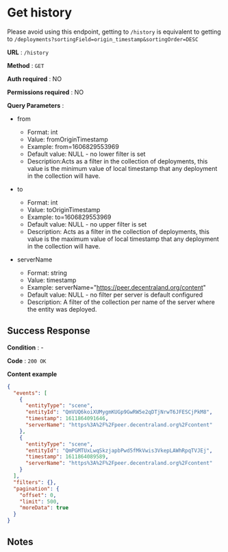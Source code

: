 # Get history

Please avoid using this endpoint, getting to `/history` is equivalent to getting to `/deployments?sortingField=origin_timestamp&sortingOrder=DESC`

**URL** : `/history`

<!-- **URL Parameters** : `pk=[integer]` where `pk` is the ID of the Account on the server. -->

**Method** : `GET`

**Auth required** : NO

**Permissions required** : NO

**Query Parameters** :

- from
  - Format: int
  - Value: fromOriginTimestamp
  - Example: from=1606829553969
  - Default value: NULL - no lower filter is set
  - Description:Acts as a filter in the collection of deployments, this value is the minimum value of local timestamp that any deployment in the collection will have.

- to
  - Format: int
  - Value: toOriginTimestamp
  - Example: to=1606829553969
  - Default value: NULL - no upper filter is set
  - Description: Acts as a filter in the collection of deployments, this value is the maximum value of local timestamp that any deployment in the collection will have.

- serverName
  - Format: string
  - Value: timestamp
  - Example: serverName="https://peer.decentraland.org/content"
  - Default value: NULL - no filter per server is default configured
  - Description: A filter of the collection per name of the server where the entity was deployed.


## Success Response

**Condition** : -

**Code** : `200 OK`

**Content example**

```json
{
  "events": [
    {
      "entityType": "scene",
      "entityId": "QmVUQ6koiXUMygmKUGp9GwRW5e2qDTjNrwT6JFESCjPkM8",
      "timestamp": 1611864091646,
      "serverName": "https%3A%2F%2Fpeer.decentraland.org%2Fcontent"
    },
    {
      "entityType": "scene",
      "entityId": "QmPGMTUxLwqSkzjapbPwd5fMkVwis3VkepLAWhRpqTVJEj",
      "timestamp": 1611864089589,
      "serverName": "https%3A%2F%2Fpeer.decentraland.org%2Fcontent"
    }
  ],
  "filters": {},
  "pagination": {
    "offset": 0,
    "limit": 500,
    "moreData": true
  }
}
```


## Notes
